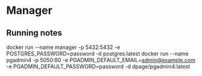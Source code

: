 # Manager

## Running notes

docker run --name manager -p 5432:5432 -e POSTGRES_PASSWORD=password -d postgres:latest
docker run --name pgadmin4 -p 5050:80 -e PGADMIN_DEFAULT_EMAIL=admin@example.com -e PGADMIN_DEFAULT_PASSWORD=password -d dpage/pgadmin4:latest